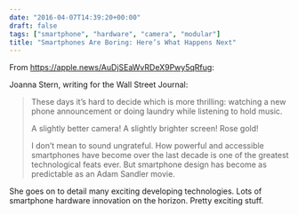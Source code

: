 ```yaml
---
date: "2016-04-07T14:39:20+00:00"
draft: false
tags: ["smartphone", "hardware", "camera", "modular"]
title: "Smartphones Are Boring: Here’s What Happens Next"
---
```

From https://apple.news/AuDjSEaWvRDeX9Pwy5qRfug:



Joanna Stern, writing for the Wall Street Journal:

> These days it’s hard to decide which is more thrilling: watching a new phone announcement or doing laundry while listening to hold music. 
> 
> A slightly better camera! A slightly brighter screen! Rose gold! 
> 
> I don’t mean to sound ungrateful. How powerful and accessible smartphones have become over the last decade is one of the greatest technological feats ever. But smartphone design has become as predictable as an Adam Sandler movie. 

She goes on to detail many exciting developing technologies. Lots of smartphone hardware innovation on the horizon. Pretty exciting stuff.
